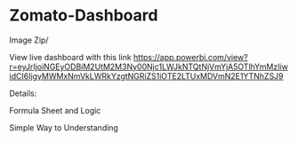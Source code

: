 # Zomato-Dashboard
Image Zip/

View live dashboard with this link
https://app.powerbi.com/view?r=eyJrIjoiNGEyODBiM2UtM2M3Ny00Njc1LWJkNTQtNjVmYjA5OTlhYmMzIiwidCI6IjgyMWMxNmVkLWRkYzgtNGRiZS1iOTE2LTUxMDVmN2E1YTNhZSJ9

Details:

Formula Sheet and Logic

Simple Way to Understanding

